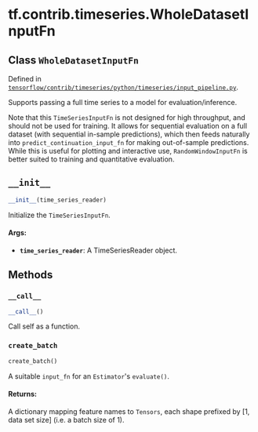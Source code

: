 <div itemscope itemtype="http://developers.google.com/ReferenceObject">
<meta itemprop="name" content="tf.contrib.timeseries.WholeDatasetInputFn" />
<meta itemprop="path" content="Stable" />
<meta itemprop="property" content="__call__"/>
<meta itemprop="property" content="__init__"/>
<meta itemprop="property" content="create_batch"/>
</div>

# tf.contrib.timeseries.WholeDatasetInputFn

## Class `WholeDatasetInputFn`





Defined in [`tensorflow/contrib/timeseries/python/timeseries/input_pipeline.py`](/code/stable/tensorflow/contrib/timeseries/python/timeseries/input_pipeline.py).

Supports passing a full time series to a model for evaluation/inference.

Note that this `TimeSeriesInputFn` is not designed for high throughput, and
should not be used for training. It allows for sequential evaluation on a full
dataset (with sequential in-sample predictions), which then feeds naturally
into `predict_continuation_input_fn` for making out-of-sample
predictions. While this is useful for plotting and interactive use,
`RandomWindowInputFn` is better suited to training and quantitative
evaluation.

<h2 id="__init__"><code>__init__</code></h2>

``` python
__init__(time_series_reader)
```

Initialize the `TimeSeriesInputFn`.

#### Args:

* <b>`time_series_reader`</b>: A TimeSeriesReader object.



## Methods

<h3 id="__call__"><code>__call__</code></h3>

``` python
__call__()
```

Call self as a function.

<h3 id="create_batch"><code>create_batch</code></h3>

``` python
create_batch()
```

A suitable `input_fn` for an `Estimator`'s `evaluate()`.

#### Returns:

A dictionary mapping feature names to `Tensors`, each shape
prefixed by [1, data set size] (i.e. a batch size of 1).



